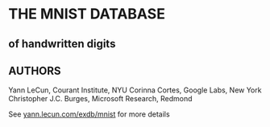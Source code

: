 # THE MNIST DATABASE

## of handwritten digits

## AUTHORS

Yann LeCun, Courant Institute, NYU
Corinna Cortes, Google Labs, New York
Christopher J.C. Burges, Microsoft Research, Redmond

See [yann.lecun.com/exdb/mnist](http://yann.lecun.com/exdb/mnist/) for more details
